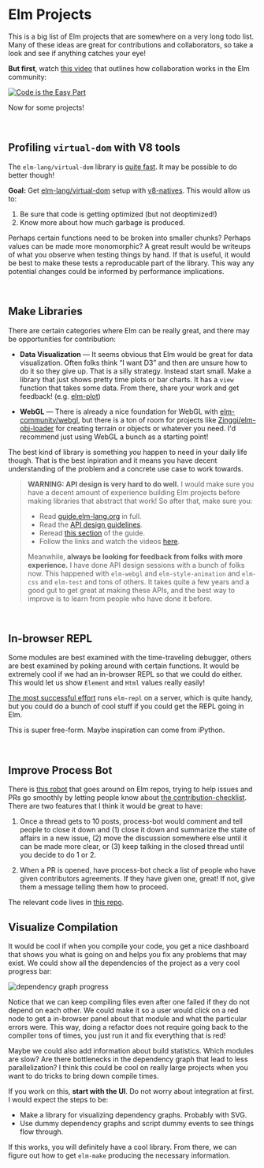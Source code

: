 # Elm Projects

This is a big list of Elm projects that are somewhere on a very long todo list.
Many of these ideas are great for contributions and collaborators, so take a
look and see if anything catches your eye!

**But first**, watch [this video][citep] that outlines how collaboration works in the Elm community:

[![Code is the Easy Part](https://img.youtube.com/vi/DSjbTC-hvqQ/0.jpg)][citep]

[citep]: https://youtu.be/DSjbTC-hvqQ

Now for some projects!

<br>

## Profiling `virtual-dom` with V8 tools

The `elm-lang/virtual-dom` library is [quite fast](http://elm-lang.org/blog/blazing-fast-html-round-two). It may be possible to do better though!

**Goal:** Get [elm-lang/virtual-dom](https://github.com/elm-lang/virtual-dom/) setup with [v8-natives](https://www.npmjs.com/package/v8-natives). This would allow us to:

  1. Be sure that code is getting optimized (but not deoptimized!)
  2. Know more about how much garbage is produced.
  
Perhaps certain functions need to be broken into smaller chunks? Perhaps values can be made more monomorphic? A great result would be writeups of what you observe when testing things by hand. If that is useful, it would be best to make these tests a reproducable part of the library. This way any potential changes could be informed by performance implications.

<br>


## Make Libraries

There are certain categories where Elm can be really great, and there may be opportunities for contribution:

  - **Data Visualization** &mdash; It seems obvious that Elm would be great for data visualization. Often folks think &ldquo;I want D3&rdquo; and then are unsure how to do it so they give up. That is a silly strategy. Instead start small. Make a library that just shows pretty time plots or bar charts. It has a `view` function that takes some data. From there, share your work and get feedback! (e.g. [elm-plot](https://terezka.github.io/elm-plot/))
  
  - **WebGL** &mdash; There is already a nice foundation for WebGL with [elm-community/webgl](https://github.com/elm-community/elm-webgl/tree/3.0.3), but there is a ton of room for projects like [Zinggi/elm-obj-loader](https://github.com/Zinggi/elm-obj-loader) for creating terrain or objects or whatever you need. I'd recommend just using WebGL a bunch as a starting point!

The best kind of library is something *you* happen to need in your daily life though. That is the best inpiration and it means you have decent understanding of the problem and a concrete use case to work towards.

> **WARNING: API design is very hard to do well.** I would make sure you have a decent amount of experience building Elm projects before making libraries that abstract that work! So after that, make sure you:
>
>  - Read [guide.elm-lang.org](https://guide.elm-lang.org/) in full.
>  - Read the [API design guidelines](http://package.elm-lang.org/help/design-guidelines).
>  - Reread [this section](https://guide.elm-lang.org/reuse/) of the guide.
>  - Follow the links and watch the videos [here](https://guide.elm-lang.org/reuse/more.html).
>
> Meanwhile, **always be looking for feedback from folks with more experience.** I have done API design sessions with a bunch of folks now. This happened with `elm-webgl` and `elm-style-animation` and `elm-css` and `elm-test` and tons of others. It takes quite a few years and a good gut to get great at making these APIs, and the best way to improve is to learn from people who have done it before.

<br>

## In-browser REPL

Some modules are best examined with the time-traveling debugger, others are best examined by poking around with certain functions. It would be extremely cool if we had an in-browser REPL so that we could do either. This would let us show `Element` and `Html` values really easily!

[The most successful effort](http://elmrepl.cuberoot.in/) runs `elm-repl` on a server, which is quite handy, but you could do a bunch of cool stuff if you could get the REPL going in Elm.

This is super free-form. Maybe inspiration can come from iPython.

<br>


## Improve Process Bot

There is [this robot](https://github.com/process-bot/) that goes around on Elm repos, trying to help issues and PRs go smoothly by letting people know about [the contribution-checklist](https://github.com/process-bot/contribution-checklist). There are two features that I think it would be great to have:

  1. Once a thread gets to 10 posts, process-bot would comment and tell people to close it down and (1) close it down and summarize the state of affairs in a new issue, (2) move the discussion somewhere else until it can be made more clear, or (3) keep talking in the closed thread until you decide to do 1 or 2.
  
  2. When a PR is opened, have process-bot check a list of people who have given contributors agreements. If they have given one, great! If not, give them a message telling them how to proceed.

The relevant code lives in [this repo](https://github.com/process-bot/contribution-checklist).


## Visualize Compilation

It would be cool if when you compile your code, you get a nice dashboard that shows you what is going on and helps you fix any problems that may exist. We could show all the dependencies of the project as a very cool progress bar:

![dependency graph progress](https://raw.githubusercontent.com/elm-lang/projects/master/compiler-progress-visualization/mock.gif)

Notice that we can keep compiling files even after one failed if they do not depend on each other. We could make it so a user would click on a red node to get a in-browser panel about that module and what the particular errors were. This way, doing a refactor does not require going back to the compiler tons of times, you just run it and fix everything that is red!

Maybe we could also add information about build statistics. Which modules are slow? Are there bottlenecks in the dependency graph that lead to less parallelization? I think this could be cool on really large projects when you want to do tricks to bring down compile times.

If you work on this, **start with the UI**. Do not worry about integration at first. I would expect the steps to be:

  - Make a library for visualizing dependency graphs. Probably with SVG.
  - Use dummy dependency graphs and script dummy events to see things flow through.

If this works, you will definitely have a cool library. From there, we can figure out how to get `elm-make` producing the necessary information.
